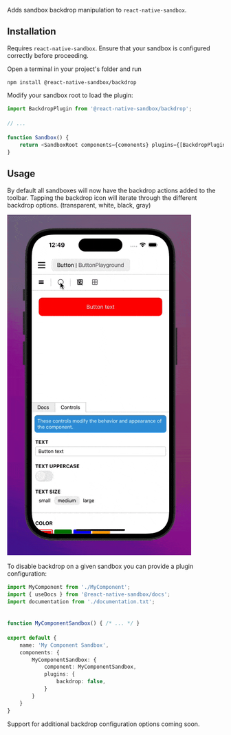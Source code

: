 
Adds sandbox backdrop manipulation to `react-native-sandbox`.

## Installation

Requires `react-native-sandbox`. Ensure that your sandbox is configured correctly before proceeding.

Open a terminal in your project's folder and run

```shell
npm install @react-native-sandbox/backdrop
```

Modify your sandbox root to load the plugin:

```typescript
import BackdropPlugin from '@react-native-sandbox/backdrop';

// ...

function Sandbox() {
    return <SandboxRoot components={comonents} plugins={[BackdropPlugin]}>
}
```

## Usage

By default all sandboxes will now have the backdrop actions added to the toolbar. Tapping the backdrop icon will iterate through the different backdrop options. (transparent, white, black, gray)

![Demo](./docs/images/demo.gif)

To disable backdrop on a given sandbox you can provide a plugin configuration:

```typescript
import MyComponent from './MyComponent';
import { useDocs } from '@react-native-sandbox/docs';
import documentation from './documentation.txt';


function MyComponentSandbox() { /* ... */ }

export default {
    name: 'My Component Sandbox',
    components: {
        MyComponentSandbox: {
            component: MyComponentSandbox,
            plugins: {
                backdrop: false,
            }
        }
    }
}
```

Support for additional backdrop configuration options coming soon.
